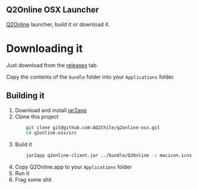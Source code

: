 Q2Online OSX Launcher
--

[Q2Online](http://q2online.net/action) launcher, build it or download it.


# Downloading it

Just download from the [releases](https://github.com/AQ2Chile/q2online-osx/releases) tab.

Copy the contents of the `bundle` folder into your `Applications` folder.

## Building it

1. Download and install [jar2app](https://github.com/Jorl17/jar2app)
2. Clone this project
    ```bash
        git clone git@github.com:AQ2Chile/q2online-osx.git
        cd q2online-osx/src
    ```
3. Build it
    ```bash
        jar2app q2online-client.jar ../bundle/Q2Online -i macicon.icns
    ```
4. Copy Q2Online.app to your `Applications` folder
5. Run it
6. Frag some shit

